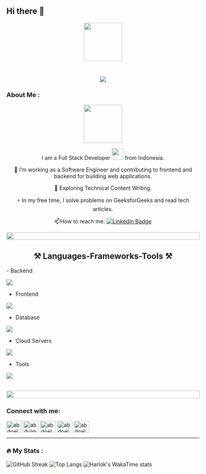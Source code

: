 ## Hi there 👋
<div id="header" align="center">
  <img src="https://media.giphy.com/media/M9gbBd9nbDrOTu1Mqx/giphy.gif" width="100"/>
</div>
<h1 align="center">
    <img src="https://readme-typing-svg.herokuapp.com/?font=Righteous&size=35&center=true&vCenter=true&width=500&height=70&duration=4000&lines=Hi+There!+👋;+I'm+Abdoel+Madjid!;" />
</h1>

### About Me : 
<div align="center">
<img src="https://avatars.githubusercontent.com/u/2272221?v=4" height="100"/>

I am a Full Stack Developer <img src="https://media.giphy.com/media/WUlplcMpOCEmTGBtBW/giphy.gif" width="30"> from Indonesia.

:telescope: I’m working as a Software Engineer and contributing to frontend and backend for building web applications.

:seedling: Exploring Technical Content Writing.

:zap: In my free time, I solve problems on GeeksforGeeks and read tech articles.

:mailbox:How to reach me: [![Linkedin Badge](https://img.shields.io/badge/-kakbar-blue?style=flat&logo=Linkedin&logoColor=white)](https://www.linkedin.com/in/abdoelmadjid/)
</div>

<img src="https://i.imgur.com/dBaSKWF.gif" height="20" width="100%">



<h2 align="center">⚒️ Languages-Frameworks-Tools ⚒️</h2>
- Backend
<p align="left">
  <a href="https://skillicons.dev">
    <img src="https://skillicons.dev/icons?i=php,laravel,java,nodejs,py,spring,flask,fastapi,express,nestjs" />
  </a>
</p>

- Frontend
<p align="left">
  <a href="https://skillicons.dev">
    <img src="https://skillicons.dev/icons?i=ts,js,react,nextjs,redux,tailwind,materialui" />
  </a>
</p>

- Database
<p align="left">
  <a href="https://skillicons.dev">
    <img src="https://skillicons.dev/icons?i=mongodb,mysql,postgresql" />
  </a>
</p>

- Cloud Servers
<p align="left">
  <a href="https://skillicons.dev">
    <img src="https://skillicons.dev/icons?i=azure,aws,gcp,firebase,cloudflare" />
  </a>
</p>

- Tools
<p align="left">
  <a href="https://skillicons.dev">
    <img src="https://skillicons.dev/icons?i=git,github,docker,figma,xd,idea,vscode,postman,linux" />
  </a>
</p>

<br/>
<img src="https://i.imgur.com/dBaSKWF.gif" height="20" width="100%">

<h3 align="left">Connect with me:</h3>
<p align="left">
<a href="https://www.linkedin.com/in/abdoelmadjid/" target="blank"><img align="center" src="https://raw.githubusercontent.com/rahuldkjain/github-profile-readme-generator/master/src/images/icons/Social/linked-in-alt.svg" alt="abdoelmadjid" height="30" width="40" /></a>
<a href="https://stackoverflow.com/users/7070680/abdul-madjid" target="blank"><img align="center" src="https://raw.githubusercontent.com/rahuldkjain/github-profile-readme-generator/master/src/images/icons/Social/stack-overflow.svg" alt="abdulmadjid" height="30" width="40" /></a>
<a href="https://www.facebook.com/abdulmadjid.mpd/" target="blank"><img align="center" src="https://raw.githubusercontent.com/rahuldkjain/github-profile-readme-generator/master/src/images/icons/Social/facebook.svg" alt="abdoelmadjid" height="30" width="40" /></a>
<a href="https://www.instagram.com/abdoelmadjid/" target="blank"><img align="center" src="https://raw.githubusercontent.com/rahuldkjain/github-profile-readme-generator/master/src/images/icons/Social/instagram.svg" alt="abdoelmadjid" height="30" width="40" /></a>
<a href="https://www.youtube.com/@AbdulMadjidMPd
" target="blank"><img align="center" src="https://raw.githubusercontent.com/rahuldkjain/github-profile-readme-generator/master/src/images/icons/Social/youtube.svg" alt="abdoelmadjid" height="30" width="40" /></a>
</p>

---

### :fire: My Stats :
![GitHub Streak](http://github-readme-streak-stats.herokuapp.com?user=AbdoelMadjid&theme=dark&background=000000)
![Top Langs](https://github-readme-stats.vercel.app/api/top-langs/?username=AbdoelMadjid&layout=compact&theme=vision-friendly-dark)
![Harlok's WakaTime stats](https://github-readme-stats.vercel.app/api/wakatime?username=AbdoelMadjid)
